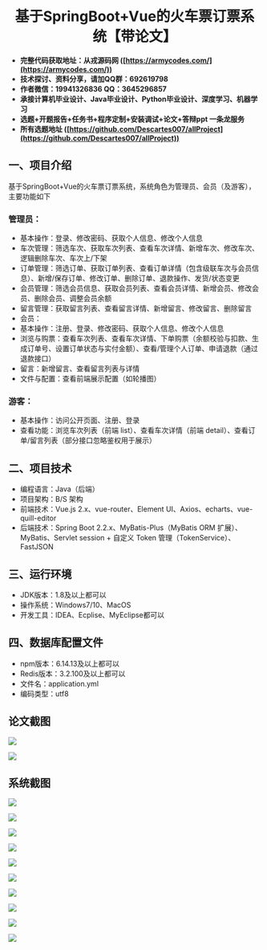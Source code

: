 <h1 align="center">基于SpringBoot+Vue的火车票订票系统【带论文】</h1></p>

- <b>完整代码获取地址：从戎源码网 ([https://armycodes.com/](https://armycodes.com/))</b>
- <b>技术探讨、资料分享，请加QQ群：692619798</b>
- <b>作者微信：19941326836  QQ：3645296857</b>
- <b>承接计算机毕业设计、Java毕业设计、Python毕业设计、深度学习、机器学习</b>
- <b>选题+开题报告+任务书+程序定制+安装调试+论文+答辩ppt 一条龙服务</b>
- <b>所有选题地址 ([https://github.com/Descartes007/allProject](https://github.com/Descartes007/allProject)) </b>

## 一、项目介绍

基于SpringBoot+Vue的火车票订票系统，系统角色为管理员、会员（及游客），主要功能如下
### 管理员：
- 基本操作：登录、修改密码、获取个人信息、修改个人信息
- 车次管理：筛选车次、获取车次列表、查看车次详情、新增车次、修改车次、逻辑删除车次、车次上/下架
- 订单管理：筛选订单、获取订单列表、查看订单详情（包含级联车次与会员信息）、新增/保存订单、修改订单、删除订单、退款操作、发货/状态变更
- 会员管理：筛选会员信息、获取会员列表、查看会员详情、新增会员、修改会员、删除会员、调整会员余额
- 留言管理：获取留言列表、查看留言详情、新增留言、修改留言、删除留言
- 会员：
- 基本操作：注册、登录、修改密码、获取个人信息、修改个人信息
- 浏览与购票：查看车次列表、查看车次详情、下单购票（余额校验与扣款、生成订单号、设置订单状态与实付金额）、查看/管理个人订单、申请退款（通过退款接口）
- 留言：新增留言、查看留言列表与详情
- 文件与配置：查看前端展示配置（如轮播图）
### 游客：
- 基本操作：访问公开页面、注册、登录
- 查看功能：浏览车次列表（前端 list）、查看车次详情（前端 detail）、查看订单/留言列表（部分接口忽略鉴权用于展示）

## 二、项目技术

- 编程语言：Java（后端）
- 项目架构：B/S 架构
- 前端技术：Vue.js 2.x、vue-router、Element UI、Axios、echarts、vue-quill-editor
- 后端技术：Spring Boot 2.2.x、MyBatis-Plus（MyBatis ORM 扩展）、MyBatis、Servlet session + 自定义 Token 管理（TokenService）、FastJSON


## 三、运行环境

- JDK版本：1.8及以上都可以
- 操作系统：Windows7/10、MacOS
- 开发工具：IDEA、Ecplise、MyEclipse都可以

## 四、数据库配置文件

- npm版本：6.14.13及以上都可以
- Redis版本：3.2.100及以上都可以
- 文件名：application.yml
- 编码类型：utf8

## 论文截图

![](screenshot/1.png)

![](screenshot/2.png)

## 系统截图

![](screenshot/3.png)

![](screenshot/4.png)

![](screenshot/5.png)

![](screenshot/6.png)

![](screenshot/7.png)

![](screenshot/8.png)

![](screenshot/9.png)

![](screenshot/10.png)

![](screenshot/11.png)

![](screenshot/12.png)
